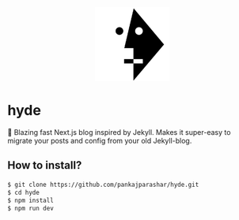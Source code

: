 <div align="center">
  <img src="/logo.png" widtg="150" height="150">
</div> 

# hyde
📝 Blazing fast Next.js blog inspired by Jekyll. Makes it super-easy to migrate your posts and config from your old Jekyll-blog.

## How to install?
```
$ git clone https://github.com/pankajparashar/hyde.git
$ cd hyde
$ npm install
$ npm run dev
```
